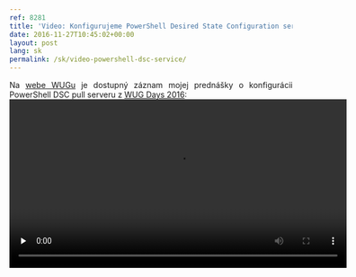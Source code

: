 ```yaml
---
ref: 8281
title: 'Video: Konfigurujeme PowerShell Desired State Configuration server'
date: 2016-11-27T10:45:02+00:00
layout: post
lang: sk
permalink: /sk/video-powershell-dsc-service/
---
```

<p style="text-align: justify;">
  Na&nbsp;<a href="http://wug.cz/zaznamy/290-MS-Fest-2015-Brno-Pass-the-Hash-utoky-a-obrana-proti-nim">webe WUGu</a> je&nbsp;dostupný záznam mojej prednášky o&nbsp;konfigurácii PowerShell DSC pull serveru z&nbsp;<a href="https://www.wug.cz/brno/akce/836-WUG-Days-2016">WUG Days 2016</a>:<br /> <video src="http://download.wug.cz/videos/wug/WUGBrno_WUG-Days-2016_Konfigurujeme-PowerShell-Desired-State-Configuration-server/WUGBrno_WUG-Days-2016_Konfigurujeme-PowerShell-Desired-State-Configuration-server_LQ.mp4" preload="none" controls="controls" width="600" height="300"><source src="http://download.wug.cz/videos/wug/WUGBrno_WUG-Days-2016_Konfigurujeme-PowerShell-Desired-State-Configuration-server/WUGBrno_WUG-Days-2016_Konfigurujeme-PowerShell-Desired-State-Configuration-server_1080p.mp4" type="video/mp4" label="1080p" /><source src="http://download.wug.cz/videos/wug/WUGBrno_WUG-Days-2016_Konfigurujeme-PowerShell-Desired-State-Configuration-server/WUGBrno_WUG-Days-2016_Konfigurujeme-PowerShell-Desired-State-Configuration-server_LQ.mp4" type="video/mp4" label="LQ" />Your browser does not support the&nbsp;video tag.</video>
</p>